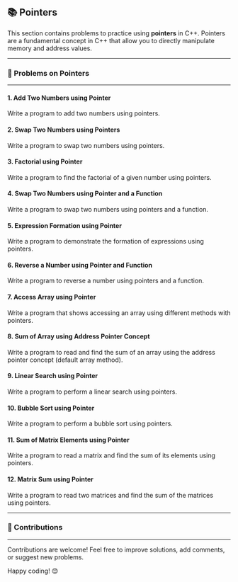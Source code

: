 ## 📚 Pointers

This section contains problems to practice using **pointers** in C++. Pointers are a fundamental concept in C++ that allow you to directly manipulate memory and address values.

---

### 🚀 Problems on Pointers
---

#### 1. **Add Two Numbers using Pointer**  
   Write a program to add two numbers using pointers.

#### 2. **Swap Two Numbers using Pointers**  
   Write a program to swap two numbers using pointers.

#### 3. **Factorial using Pointer**  
   Write a program to find the factorial of a given number using pointers.

#### 4. **Swap Two Numbers using Pointer and a Function**  
   Write a program to swap two numbers using pointers and a function.

#### 5. **Expression Formation using Pointer**  
   Write a program to demonstrate the formation of expressions using pointers.

#### 6. **Reverse a Number using Pointer and Function**  
   Write a program to reverse a number using pointers and a function.

#### 7. **Access Array using Pointer**  
   Write a program that shows accessing an array using different methods with pointers.

#### 8. **Sum of Array using Address Pointer Concept**  
   Write a program to read and find the sum of an array using the address pointer concept (default array method).

#### 9. **Linear Search using Pointer**  
   Write a program to perform a linear search using pointers.

#### 10. **Bubble Sort using Pointer**  
   Write a program to perform a bubble sort using pointers.

#### 11. **Sum of Matrix Elements using Pointer**  
   Write a program to read a matrix and find the sum of its elements using pointers.

#### 12. **Matrix Sum using Pointer**  
   Write a program to read two matrices and find the sum of the matrices using pointers.

---

### 🤝 Contributions
---

Contributions are welcome! Feel free to improve solutions, add comments, or suggest new problems.

Happy coding! 😊
